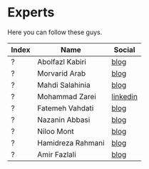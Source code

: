 # Experts

Here you can follow these guys.

| Index | Name | Social |
| ------ | ------ | ------ |
| ? | Abolfazl Kabiri | [blog](https://www.linkedin.com/in/abolfazl-kabiri-64a018108/) |
| ? | Morvarid Arab | [blog](https://github.com/rozhaaan) |
| ? | Mahdi Salahinia | [blog](https://www.linkedin.com/in/mahdi-salahinia/) |
| ? | Mohammad Zarei | [linkedin](https://www.linkedin.com/in/mohammadzarei1999/) |
| ? | Fatemeh Vahdati | [blog](https://www.linkedin.com/in/fatemeh-vahdati-259235b5/) |
| ? | Nazanin Abbasi | [blog](https://www.linkedin.com/in/n-abbasi/) |
| ? | Niloo Mont | [blog](https://www.linkedin.com/in/niloufar-mont/) |
| ? | Hamidreza Rahmani| [blog](https://www.linkedin.com/in/hamidreza-rahmani-67730a198/) |
| ? | Amir Fazlali| [blog](https://www.linkedin.com/in/amir-fazlali//) |